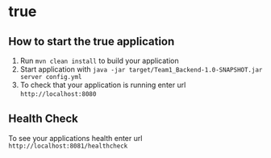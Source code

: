 # true

How to start the true application
---

1. Run `mvn clean install` to build your application
1. Start application with `java -jar target/Team1_Backend-1.0-SNAPSHOT.jar server config.yml`
1. To check that your application is running enter url `http://localhost:8080`

Health Check
---

To see your applications health enter url `http://localhost:8081/healthcheck`

